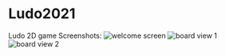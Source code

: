 # Ludo2021
Ludo 2D game
Screenshots:
![welcome screen](https://user-images.githubusercontent.com/64425296/211207449-eb701ac8-dca7-436a-b687-17b9430a1ce3.jpeg)
![board view 1](https://user-images.githubusercontent.com/64425296/211207451-c01daf46-28bb-4125-afe4-8efc74053b1c.jpeg)
![board view 2](https://user-images.githubusercontent.com/64425296/211207452-1e316228-21b8-4f14-90f3-c30a62ba6ba3.jpeg)
